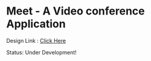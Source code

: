 # Meet - A Video conference Application

Design Link : [Click Here](https://www.figma.com/file/Eu1CClxThtLvC6YVUbs0TA/G-Meet?type=design&node-id=20%3A129&mode=design&t=dRQi8D05LaPpPRAY-1)

Status: Under Development!
